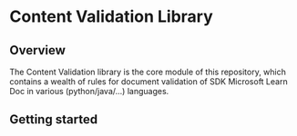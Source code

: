 # Content Validation Library

## Overview
The Content Validation library is the core module of this repository, which contains a wealth of rules for document validation of SDK Microsoft Learn Doc in various (python/java/...) languages.

## Getting started

